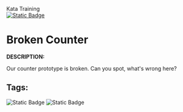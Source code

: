 Kata Training <br>
[![Static Badge](https://img.shields.io/badge/8kyu%20-%20black?style=flat&logo=codewars&labelColor=B1361E&color=black)](Javascript/8kyu)

# Broken Counter

**DESCRIPTION:**

Our counter prototype is broken. Can you spot, what's wrong here?

## Tags:

![Static Badge](https://img.shields.io/badge/debugging%20-%20darkcyan?style=plastic) ![Static Badge](https://img.shields.io/badge/object--oriented_Programing%20-%20maroon?style=plastic)